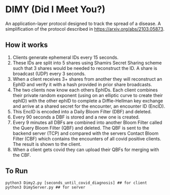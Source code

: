 # DIMY (Did I Meet You?)  
An application-layer protocol designed to track the spread of a disease. A simplification of the protocol described in https://arxiv.org/abs/2103.05873.  
## How it works  
1) Clients generate ephemeral IDs every 15 seconds.  
2) These IDs are split into 5 shares using Shamirs Secret Sharing scheme such that 3 shares would be needed to reconstruct the ID. A share is broadcast (UDP) every 3 seconds.  
3) When a client receives 3+ shares from another they will reconstruct an EphID and verify it with a hash provided in prior share broadcasts.  
4) The two clients now know each others EphIDs. Each client combines their private random exponent (using on an elliptic curve to create their ephID) with the other ephID to complete a Diffie-Hellman key exchange and arrive at a shared secret for the encounter, an encounter ID (EncID).  
5) This EncID is encoded into a Daily Bloom Filter (DBF) and deleted.  
6) Every 90 seconds a DBF is stored and a new one is created.  
7) Every 9 minutes all DBFs are combined into another Bloom Filter called the Query Bloom Filter (QBF) and deleted. The QBF is sent to the backend server (TCP) and compared with the servers Contact Bloom Filter (CBF) which contains the encounters of all covid positive clients. The result is shown to the client.  
9) When a client gets covid they can upload their QBFs for merging with the CBF.  
## To Run  
`python3 Dimy2.py [seconds_until_covid_diagnosis] ## for client`  
`python3 DimyServer.py ## for server`
